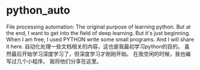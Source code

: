 # python_auto
File processing automation: The original purpose of learning python. But at the end, I want to get into the field of deep learning. But it's just beginning. When I am free, I used PYTHON write some small programs. And I will share it here.  自动化处理一些文档相关的内容，这也是我最初学习python的目的。 虽然最后开始学习深度学习了，但深度学习才刚刚开始。 在我空闲的时候，我也编写过几个小程序。 我将他们分享在这里。
